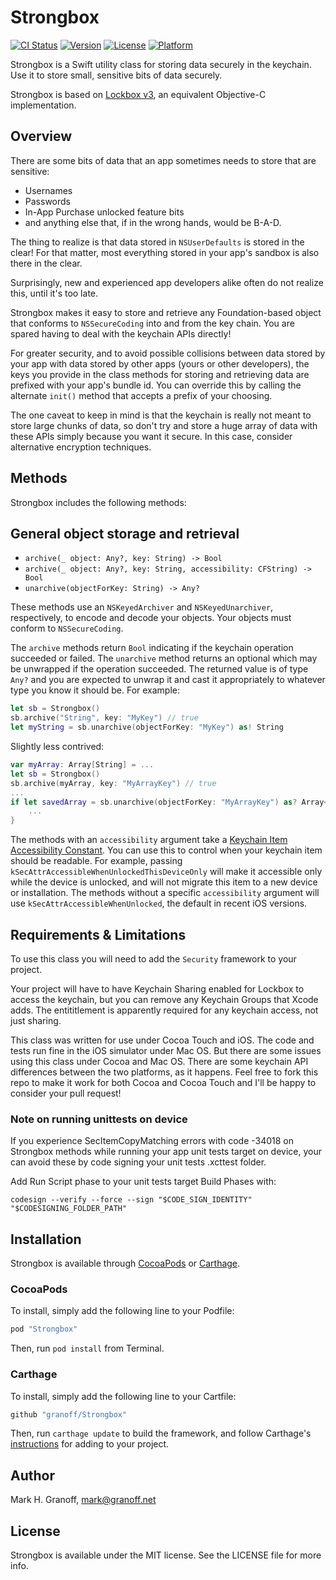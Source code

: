 # Strongbox

[![CI Status](http://img.shields.io/travis/granoff/Strongbox.svg?style=flat)](https://travis-ci.org/granoff/Strongbox)
[![Version](https://img.shields.io/cocoapods/v/Strongbox.svg?style=flat)](http://cocoapods.org/pods/Strongbox)
[![License](https://img.shields.io/cocoapods/l/Strongbox.svg?style=flat)](http://cocoapods.org/pods/Strongbox)
[![Platform](https://img.shields.io/cocoapods/p/Strongbox.svg?style=flat)](http://cocoapods.org/pods/Strongbox)

Strongbox is a Swift utility class for storing data securely in the keychain. Use it to store small, sensitive bits of data securely.

Strongbox is based on [Lockbox v3](http://cocoapods.org/pods/Lockbox), an equivalent Objective-C implementation.

## Overview

There are some bits of data that an app sometimes needs to store that are sensitive:

+ Usernames
+ Passwords
+ In-App Purchase unlocked feature bits
+ and anything else that, if in the wrong hands, would be B-A-D.

The thing to realize is that data stored in `NSUserDefaults` is stored in the clear! For that matter, most everything stored in your app's sandbox is also there in the clear.

Surprisingly, new and experienced app developers alike often do not realize this, until it's too late.

Strongbox makes it easy to store and retrieve any Foundation-based object that conforms to `NSSecureCoding` into and from the key chain. You are spared having to deal with the keychain APIs directly!

For greater security, and to avoid possible collisions between data stored by your app with data stored by other apps (yours or other developers), the keys you provide in the class methods for storing and retrieving data are prefixed with your app's bundle id. You can override this by calling the alternate `init()` method that accepts a prefix of your choosing.

The one caveat to keep in mind is that the keychain is really not meant to store large chunks of data, so don't try and store a huge array of data with these APIs simply because you want it secure. In this case, consider alternative encryption techniques.

## Methods

Strongbox includes the following methods:

## General object storage and retrieval

+ `archive(_ object: Any?, key: String) -> Bool`
+ `archive(_ object: Any?, key: String, accessibility: CFString) -> Bool`
+ `unarchive(objectForKey: String) -> Any?`

These methods use an `NSKeyedArchiver` and `NSKeyedUnarchiver`, respectively, to encode and decode your objects. Your objects must conform to `NSSecureCoding`.

The `archive` methods return `Bool` indicating if the keychain operation succeeded or failed. The `unarchive` method returns an optional which may be unwrapped if the operation succeeded. The returned value is of type `Any?` and you are expected to unwrap it and cast it appropriately to whatever type you know it should be. For example:

```swift
let sb = Strongbox()
sb.archive("String", key: "MyKey") // true
let myString = sb.unarchive(objectForKey: "MyKey") as! String
```

Slightly less contrived:


```swift
var myArray: Array[String] = ...
let sb = Strongbox()
sb.archive(myArray, key: "MyArrayKey") // true
...
if let savedArray = sb.unarchive(objectForKey: "MyArrayKey") as? Array<String> {
    ...
}

```


The methods with an `accessibility` argument take a [Keychain Item Accessibility
Constant](https://developer.apple.com/reference/security/1658642-keychain_services/1663541-keychain_item_accessibility_cons). You can use this to control when your keychain item should be readable. For
example, passing `kSecAttrAccessibleWhenUnlockedThisDeviceOnly` will make
it accessible only while the device is unlocked, and will not migrate this
item to a new device or installation. The methods without a specific
`accessibility` argument will use `kSecAttrAccessibleWhenUnlocked`, the default in recent iOS versions.

## Requirements & Limitations

To use this class you will need to add the `Security` framework to your project.

Your project will have to have Keychain Sharing enabled for Lockbox to access the keychain, but you can remove any Keychain Groups that Xcode adds. The entititlement is apparently required for any keychain access, not just sharing.

This class was written for use under Cocoa Touch and iOS. The code and tests run fine in the iOS simulator under Mac OS. But there are some issues using this class under Cocoa and Mac OS. There are some keychain API differences between the two platforms, as it happens. Feel free to fork this repo to make it work for both Cocoa and Cocoa Touch and I'll be happy to consider your pull request!

### Note on running unittests on device
If you experience SecItemCopyMatching errors with code -34018 on Strongbox methods while running your app unit tests target on device, your can avoid these by code signing your unit tests .xcttest folder. 

Add Run Script phase to your unit tests target Build Phases with:

`codesign --verify --force --sign "$CODE_SIGN_IDENTITY" "$CODESIGNING_FOLDER_PATH"`


## Installation

Strongbox is available through [CocoaPods](http://cocoapods.org) or [Carthage](https://github.com/Carthage/Carthage).

### CocoaPods
To install, simply add the following line to your Podfile:

```ruby
pod "Strongbox"
```

Then, run `pod install` from Terminal.

### Carthage
To install, simply add the following line to your Cartfile:

```ruby
github "granoff/Strongbox"
```

Then, run `carthage update` to build the framework, and follow Carthage's [instructions](https://github.com/Carthage/Carthage#getting-started) for adding to your project.

## Author

Mark H. Granoff, mark@granoff.net

## License

Strongbox is available under the MIT license. See the LICENSE file for more info.
